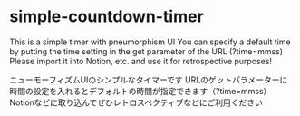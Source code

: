 # simple-countdown-timer
This is a simple timer with pneumorphism UI
You can specify a default time by putting the time setting in the get parameter of the URL (?time=mmss)
Please import it into Notion, etc. and use it for retrospective purposes!

ニューモーフィズムUIのシンプルなタイマーです
URLのゲットパラメーターに時間の設定を入れるとデフォルトの時間が指定できます（?time=mmss）
Notionなどに取り込んでぜひレトロスペクティブなどにご利用ください
